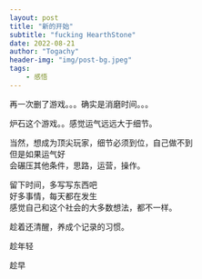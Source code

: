 ```yaml
---
layout: post
title: "新的开始"
subtitle: "fucking HearthStone"
date: 2022-08-21
author: "Togachy"
header-img: "img/post-bg.jpeg"
tags: 
    - 感悟
---
```


再一次删了游戏。。。确实是消磨时间。。。  

炉石这个游戏。。感觉运气远远大于细节。

当然，想成为顶尖玩家，细节必须到位，自己做不到  
但是如果运气好  
会碾压其他条件，思路，运营，操作。

留下时间，多写写东西吧  
好多事情，每天都在发生  
感觉自己和这个社会的大多数想法，都不一样。  

趁着还清醒，养成个记录的习惯。

趁年轻

趁早
